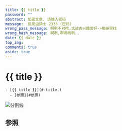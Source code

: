 ```yaml
---
title: {{ title }}
password: ""
abstract: 加密文章, 请输入密码
message:  反爬虫骑士 2333 (密码)
wrong_pass_message: 啊咧不对哦,试试去兴趣爱好->相册里找
wrong_hash_message: 啊咧,啊咧咧咧..
date: {{ date }}
top_img:
comments: true
aside: true
---
```



# {{ title }}

<!--
 * @?: *********************************************************************
 * @Author: Weidows
 * @LastEditors: Weidows
 * @LastEditTime: 2022-02-23 02:28:33
 * @FilePath: \Blog-private\scaffolds\page.md
 * @Description:
 * @!: *********************************************************************
-->

```pullquote mindmap mindmap-md
- [{{ title }}](#-title-)
  - [参照](#参照)
```

<a>![分割线](https://cdn.jsdelivr.net/gh/Weidows/Images/img/divider.png)</a>

## 参照
